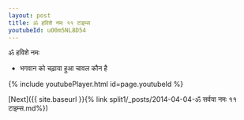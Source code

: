 ```yaml
---
layout: post
title: ॐ हविशे नमः ११ टाइम्स
youtubeId: uO0m5NL8D54
---
```

 
 
 ॐ हविशे नमः  
 
 -  भगवान को चढ़ाया हुआ चावल कौन है 
 
  
 
  
 
 
 
 
 
 


{% include youtubePlayer.html id=page.youtubeId %}
 
[Next]({{ site.baseurl }}{% link  split1/_posts/2014-04-04-ॐ सर्वया नमः ११ टाइम्स.md%})
 
